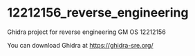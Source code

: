# 12212156_reverse_engineering
Ghidra project for reverse engineering GM OS 12212156

You can download Ghidra at https://ghidra-sre.org/

